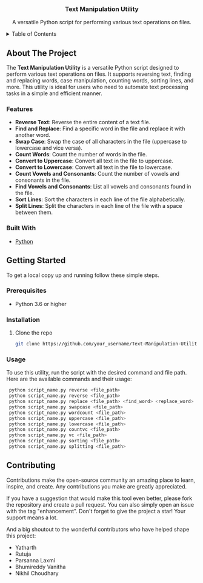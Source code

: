
  <h3 align="center">Text Manipulation Utility</h3>

  <p align="center">
    A versatile Python script for performing various text operations on files.
    <br>
  </p>


<!-- TABLE OF CONTENTS -->
<details>
  <summary>Table of Contents</summary>
  <ol>
    <li>
      <a href="#about-the-project">About The Project</a>
      <ul>
        <li><a href="#features">Features</a></li>
        <li><a href="#built-with">Built With</a></li>
      </ul>
    </li>
    <li>
      <a href="#getting-started">Getting Started</a>
      <ul>
        <li><a href="#prerequisites">Prerequisites</a></li>
        <li><a href="#installation">Installation</a></li>
      </ul>
    </li>
    <li><a href="#usage">Usage</a></li>
    <li><a href="#roadmap">Roadmap</a></li>
    <li><a href="#contributing">Contributing</a></li>
    <li><a href="#license">License</a></li>
    <li><a href="#contact">Contact</a></li>
    <li><a href="#acknowledgments">Acknowledgments</a></li>
  </ol>
</details>

<!-- ABOUT THE PROJECT -->
## About The Project

The **Text Manipulation Utility** is a versatile Python script designed to perform various text operations on files. It supports reversing text, finding and replacing words, case manipulation, counting words, sorting lines, and more. This utility is ideal for users who need to automate text processing tasks in a simple and efficient manner.


### Features

- **Reverse Text**: Reverse the entire content of a text file.
- **Find and Replace**: Find a specific word in the file and replace it with another word.
- **Swap Case**: Swap the case of all characters in the file (uppercase to lowercase and vice versa).
- **Count Words**: Count the number of words in the file.
- **Convert to Uppercase**: Convert all text in the file to uppercase.
- **Convert to Lowercase**: Convert all text in the file to lowercase.
- **Count Vowels and Consonants**: Count the number of vowels and consonants in the file.
- **Find Vowels and Consonants**: List all vowels and consonants found in the file.
- **Sort Lines**: Sort the characters in each line of the file alphabetically.
- **Split Lines**: Split the characters in each line of the file with a space between them.


### Built With

* [Python](https://www.python.org/)


<!-- GETTING STARTED -->
## Getting Started

To get a local copy up and running follow these simple steps.

### Prerequisites

* Python 3.6 or higher

### Installation

1. Clone the repo
   ```sh
   git clone https://github.com/your_username/Text-Manipulation-Utility.git
<!-- USAGE EXAMPLES -->
### Usage
To use this utility, run the script with the desired command and file path. Here are the available commands and their usage:
   ```sh
    python script_name.py reverse <file_path>
    python script_name.py reverse <file_path>
    python script_name.py replace <file_path> <find_word> <replace_word>
    python script_name.py swapcase <file_path>
    python script_name.py wordcount <file_path>
    python script_name.py uppercase <file_path>
    python script_name.py lowercase <file_path>
    python script_name.py countvc <file_path>
    python script_name.py vc <file_path>
    python script_name.py sorting <file_path>
    python script_name.py splitting <file_path>
 ```
## Contributing

Contributions make the open-source community an amazing place to learn, inspire, and create. Any contributions you make are greatly appreciated.

If you have a suggestion that would make this tool even better, please fork the repository and create a pull request. You can also simply open an issue with the tag "enhancement".
Don't forget to give the project a star! Your support means a lot.

And a big shoutout to the wonderful contributors who have helped shape this project:

<ul>
  <li>Yatharth</li>
  <li>Rutuja</li>
  <li>Parsanna Laxmi</li>
  <li>Bhumireddy Vanitha</li>
  <li>Nikhil Choudhary</li>
</ul>
